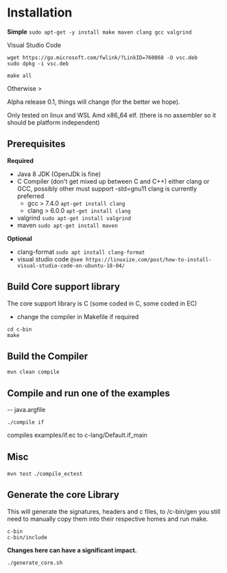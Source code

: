 Installation
===========

__Simple__
`sudo apt-get -y install make maven clang gcc valgrind`

Visual Studio Code
```
wget https://go.microsoft.com/fwlink/?LinkID=760868 -O vsc.deb
sudo dpkg -i vsc.deb
```

`make all`

Otherwise >


Alpha release 0.1, things will change (for the better we hope).

Only tested on linux and WSL Amd x86_64 elf. (there is no assembler so it should be platform independent)

Prerequisites
------

__Required__
* Java 8 JDK (OpenJDk is fine)
* C Compiler (don't get mixed up between C and C++) either clang or GCC, possibly other must support -std=gnu11
clang is currently preferred
  * gcc > 7.4.0 `apt-get install clang`
  * clang > 6.0.0 `apt-get install clang`
* valgrind `sudo apt-get install valgrind`
* maven `sudo apt-get install maven`

__Optional__
* clang-format `sudo apt install clang-format`
* visual studio code `@see https://linuxize.com/post/how-to-install-visual-studio-code-on-ubuntu-18-04/`

Build Core support library
-------
The core support library is C (some coded in C, some coded in EC)

- change the compiler in Makefile if required

```
cd c-bin
make
```

Build the Compiler
----
`mvn clean compile`

Compile and run one of the examples
----

-- java.argfile

`./compile if`

compiles examples/if.ec to c-lang/Default.if_main

Misc
-----
`mvn test`
`./compile_ectest`

Generate the core Library
---

This will generate the signatures, headers and c files, to /c-bin/gen
you still need to manually copy them into their respective homes and run make. 
```
c-bin
c-bin/include
```
__Changes here can have a significant impact.__

`./generate_core.sh`
